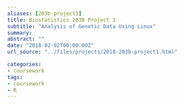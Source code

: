 ```yaml
---
aliases: [203b-project1]
title: Biostatistics 203B Project 1
subtitle: "Analysis of Genetic Data Using Linux"
summary: 
abstract: ""
date: "2018-02-02T00:00:00Z"
url_source: "../files/projects/2018-203b-project1.html"

categories:
- coursework
tags:
- coursework
- R
---
```

